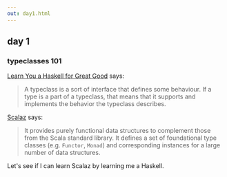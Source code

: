 ```yaml
---
out: day1.html
---
```


day 1
-----

### typeclasses 101

  [tt]: http://learnyouahaskell.com/types-and-typeclasses
  [moott]: http://learnyouahaskell.com/making-our-own-types-and-typeclasses
  [z7]: $scalazTree$

[Learn You a Haskell for Great Good][tt] says:

> A typeclass is a sort of interface that defines some behaviour. If a type is a part of a typeclass, that means that it supports and implements the behavior the typeclass describes.

[Scalaz][z7] says:

> It provides purely functional data structures to complement those from the Scala standard library. It defines a set of foundational type classes (e.g. `Functor`, `Monad`) and corresponding instances for a large number of data structures.

Let's see if I can learn Scalaz by learning me a Haskell.
